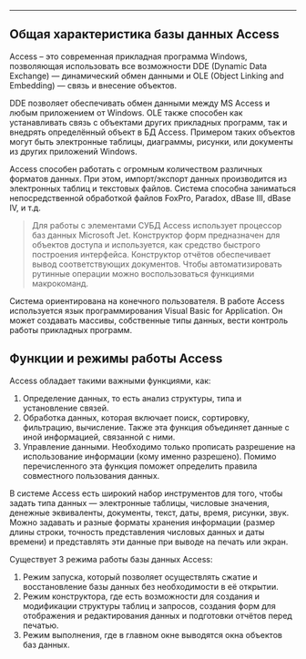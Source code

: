 
___
## Общая характеристика базы данных Access

Access – это современная прикладная программа Windows, позволяющая использовать все возможности DDE (Dynamic Data Exchange) — динамический обмен данными и OLE (Object Linking and Embedding) — связь и внесение объектов.

DDE позволяет обеспечивать обмен данными между MS Access и любым приложением от Windows. OLE также способен как устанавливать связь с объектами других прикладных программ, так и внедрять определённый объект в БД Access. Примером таких объектов могут быть электронные таблицы, диаграммы, рисунки, или документы из других приложений Windows.

Access способен работать с огромным количеством различных форматов данных. При этом, импорт/экспорт данных производится из электронных таблиц и текстовых файлов. Система способна заниматься непосредственной обработкой файлов FoxPro, Paradox, dBase III, dBase IV, и т.д.

> Для работы с элементами СУБД Access использует процессор баз данных Microsoft Jet. Конструктор форм предназначен для объектов доступа и используется, как средство быстрого построения интерфейса. Конструктор отчётов обеспечивает вывод соответствующих документов. Чтобы автоматизировать рутинные операции можно воспользоваться функциями макрокоманд.

Система ориентирована на конечного пользователя. В работе Access используется язык программирования Visual Basic for Application. Он может создавать массивы, собственные типы данных, вести контроль работы прикладных программ.
## Функции и режимы работы Access

Access обладает такими важными функциями, как:

1. Определение данных, то есть анализ структуры, типа и установление связей.
2. Обработка данных, которая включает поиск, сортировку, фильтрацию, вычисление. Также эта функция объединяет данные с иной информацией, связанной с ними.
3. Управление данными. Необходимо только прописать разрешение на использование информации (кому именно разрешено). Помимо перечисленного эта функция поможет определить правила совместного пользования данных.

В системе Access есть широкий набор инструментов для того, чтобы задать типа данных — электронные таблицы, числовые значения, денежные эквиваленты, документы, текст, даты, время, рисунки, звук. Можно задавать и разные форматы хранения информации (размер длины строки, точность представления числовых данных и даты времени) и представлять эти данные при выводе на печать или экран.

Существует 3 режима работы базы данных Access:

1. Режим запуска, который позволяет осуществлять сжатие и восстановление базы данных без необходимости в её открытии.
2. Режим конструктора, где есть возможности для создания и модификации структуры таблиц и запросов, создания форм для отображения и редактирования данных и подготовки отчётов перед печатью.
3. Режим выполнения, где в главном окне выводятся окна объектов баз данных.